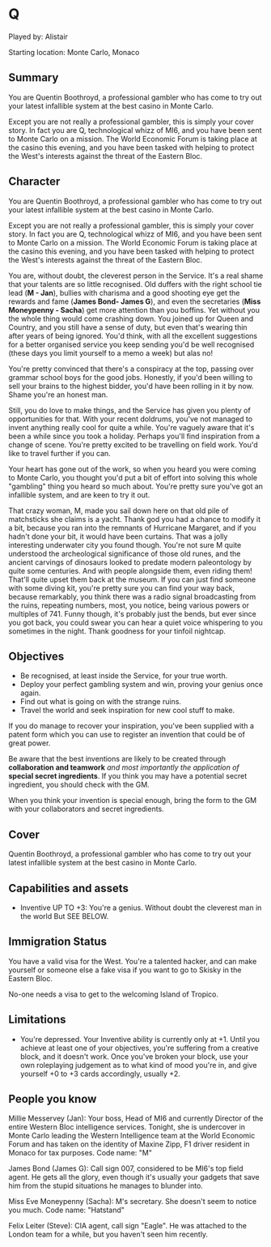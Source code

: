 Q
==========================================

Played by: Alistair

Starting location: Monte Carlo, Monaco

Summary
-------
You are Quentin Boothroyd, a professional gambler who has come to try out your latest infallible system at the best casino in Monte Carlo.

Except you are not really a professional gambler, this is simply your cover story. In fact you are Q, technological whizz of MI6, and you have been sent to Monte Carlo on a mission. The World Economic Forum is taking place at the casino this evening, and you have been tasked with helping to protect the West's interests against the threat of the Eastern Bloc.

Character
---------

You are Quentin Boothroyd, a professional gambler who has come to try out your latest infallible system at the best casino in Monte Carlo.

Except you are not really a professional gambler, this is simply your cover story. In fact you are Q, technological whizz of MI6, and you have been sent to Monte Carlo on a mission. The World Economic Forum is taking place at the casino this evening, and you have been tasked with helping to protect the West's interests against the threat of the Eastern Bloc.

You are, without doubt, the cleverest person in the Service. It's a real shame that your talents are so little recognised. Old duffers with the right school tie lead  (**M - Jan**), bullies with charisma and a 
good shooting eye get the
rewards and fame (**James Bond- James G**), and even the secretaries (**Miss Moneypenny - Sacha**) get more attention than you boffins.
Yet without you the whole thing would come crashing down. You joined up for Queen and Country, and you still have a sense of duty, but even that's wearing thin after years of being ignored. You'd think, with all the excellent suggestions for a better organised service you keep sending you'd be well recognised (these days you limit yourself to a memo a week) but alas no! 

You're pretty convinced that there's a conspiracy at the top, passing over grammar school boys for the good jobs. Honestly, if you'd been willing to sell your brains to the highest bidder, you'd have been rolling in it by now. Shame you're an honest man. 

Still, you do love to make things, and the Service has given you plenty of opportunities for that. With your recent doldrums, 
you've not managed to invent anything really cool for quite a while. You're vaguely aware that it's been a while since you
took a holiday. Perhaps you'll find inspiration from a change of scene. You're pretty excited to be travelling on field work. 
You'd like to travel further if you can.

Your heart has gone out of the work, so when you heard you were coming to Monte Carlo, you thought you'd put a bit of effort 
into solving this whole "gambling" thing you heard so much about. You're pretty sure you've got an infallible system, and are
keen to try it out. 

That crazy woman, M, made you sail down here on that old pile of matchsticks she claims is a yacht. Thank god you had a chance to modify it a bit, because you ran into the remnants of Hurricane Margaret, and if you hadn't done your bit, it would have been curtains. That was a jolly interesting underwater city you found though. You're not sure M quite understood the archeological significance of those old runes, and the ancient carvings of dinosaurs looked to predate modern paleontology by quite some centuries. And with people alongside them, even riding them! That'll quite upset them back at the museum. If you can just find someone with some diving kit, you're pretty sure you can find your way back, because remarkably, you think there was a radio signal broadcasting from the ruins, repeating numbers, most, you notice,
being various powers or multiples of 741. Funny though, it's probably just the bends, but ever since you got back, you could swear you can hear a quiet voice whispering to you sometimes in the night. Thank goodness for your tinfoil nightcap.

Objectives
----------

* Be recognised, at least inside the Service, for your true worth.
* Deploy your perfect gambling system and win, proving your genius once again.
* Find out what is going on with the strange ruins.
* Travel the world and seek inspiration for new cool stuff to make.

If you do manage to recover your inspiration, you've been supplied with a patent form which you can use to
register an invention that could be of great power.

Be aware that the best inventions are likely to be created through **collaboration and teamwork**
*and most importantly the application of* **special secret ingredients**.
If you think you may have a potential secret ingredient, you should check with the GM.

When you think your invention is special enough, bring the form to the GM with your collaborators
and secret ingredients.

Cover
-----

Quentin Boothroyd, a professional gambler who has come to try out your latest infallible system at the best casino in Monte Carlo.

Capabilities and assets
-----------------------

* Inventive UP TO +3: You're a genius. Without doubt the cleverest man in the world But SEE BELOW.

Immigration Status
------------------

You have a valid visa for the West. You're a talented hacker, and can make yourself or someone else a fake
visa if you want to go to Skisky in the Eastern Bloc.

No-one needs a visa to get to the welcoming Island of Tropico.

Limitations
-----------

* You're depressed. Your Inventive ability is currently only at +1. Until you achieve at least one of your objectives,
you're suffering from a creative block, and it doesn't work. Once you've broken your block, 
use your own roleplaying judgement as to what kind of mood you're in, and give yourself +0 to +3 cards
accordingly, usually +2.

People you know
---------------

Millie Messervey (Jan): Your boss, Head of MI6 and currently Director of the entire Western Bloc intelligence services. Tonight, she is undercover in Monte Carlo leading the Western Intelligence team at the World Economic Forum and has taken on the identity of Maxine Zipp, F1 driver resident in Monaco for tax purposes. Code name: "M"

James Bond (James G): Call sign 007, considered to be MI6's top field agent. He gets all the glory, even though it's usually your gadgets that save him from the stupid situations he manages to blunder into.

Miss Eve Moneypenny (Sacha): M's secretary. She doesn't seem to notice you much.
Code name: "Hatstand"

Felix Leiter (Steve): CIA agent, call sign "Eagle". He was attached to the London team for a while, but you haven't seen him recently.
